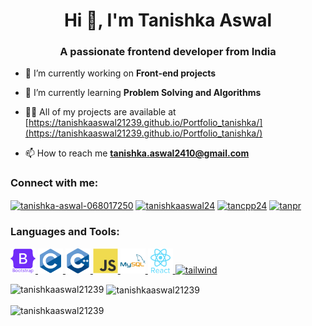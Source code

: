 <h1 align="center">Hi 👋, I'm Tanishka Aswal</h1>
<h3 align="center">A passionate frontend developer from India</h3>

- 🔭 I’m currently working on **Front-end projects**

- 🌱 I’m currently learning **Problem Solving and Algorithms**

- 👨‍💻 All of my projects are available at [https://tanishkaaswal21239.github.io/Portfolio_tanishka/](https://tanishkaaswal21239.github.io/Portfolio_tanishka/)

- 📫 How to reach me **tanishka.aswal2410@gmail.com**

<h3 align="left">Connect with me:</h3>
<p align="left">
<a href="https://linkedin.com/in/tanishka-aswal-068017250" target="blank"><img align="center" src="https://raw.githubusercontent.com/rahuldkjain/github-profile-readme-generator/master/src/images/icons/Social/linked-in-alt.svg" alt="tanishka-aswal-068017250" height="30" width="40" /></a>
<a href="https://instagram.com/tanishkaaswal24" target="blank"><img align="center" src="https://raw.githubusercontent.com/rahuldkjain/github-profile-readme-generator/master/src/images/icons/Social/instagram.svg" alt="tanishkaaswal24" height="30" width="40" /></a>
<a href="https://www.hackerrank.com/tancpp24" target="blank"><img align="center" src="https://raw.githubusercontent.com/rahuldkjain/github-profile-readme-generator/master/src/images/icons/Social/hackerrank.svg" alt="tancpp24" height="30" width="40" /></a>
<a href="https://www.leetcode.com/tanpr" target="blank"><img align="center" src="https://raw.githubusercontent.com/rahuldkjain/github-profile-readme-generator/master/src/images/icons/Social/leet-code.svg" alt="tanpr" height="30" width="40" /></a>
</p>

<h3 align="left">Languages and Tools:</h3>
<p align="left"> <a href="https://getbootstrap.com" target="_blank" rel="noreferrer"> <img src="https://raw.githubusercontent.com/devicons/devicon/master/icons/bootstrap/bootstrap-plain-wordmark.svg" alt="bootstrap" width="40" height="40"/> </a> <a href="https://www.cprogramming.com/" target="_blank" rel="noreferrer"> <img src="https://raw.githubusercontent.com/devicons/devicon/master/icons/c/c-original.svg" alt="c" width="40" height="40"/> </a> <a href="https://www.w3schools.com/cpp/" target="_blank" rel="noreferrer"> <img src="https://raw.githubusercontent.com/devicons/devicon/master/icons/cplusplus/cplusplus-original.svg" alt="cplusplus" width="40" height="40"/> </a> <a href="https://developer.mozilla.org/en-US/docs/Web/JavaScript" target="_blank" rel="noreferrer"> <img src="https://raw.githubusercontent.com/devicons/devicon/master/icons/javascript/javascript-original.svg" alt="javascript" width="40" height="40"/> </a> <a href="https://www.mysql.com/" target="_blank" rel="noreferrer"> <img src="https://raw.githubusercontent.com/devicons/devicon/master/icons/mysql/mysql-original-wordmark.svg" alt="mysql" width="40" height="40"/> </a> <a href="https://reactjs.org/" target="_blank" rel="noreferrer"> <img src="https://raw.githubusercontent.com/devicons/devicon/master/icons/react/react-original-wordmark.svg" alt="react" width="40" height="40"/> </a> <a href="https://tailwindcss.com/" target="_blank" rel="noreferrer"> <img src="https://www.vectorlogo.zone/logos/tailwindcss/tailwindcss-icon.svg" alt="tailwind" width="40" height="40"/> </a> </p>

<p><img align="left" src="https://github-readme-stats.vercel.app/api/top-langs?username=tanishkaaswal21239&show_icons=true&locale=en&layout=compact" alt="tanishkaaswal21239" /></p>

<p>&nbsp;<img align="center" src="https://github-readme-stats.vercel.app/api?username=tanishkaaswal21239&show_icons=true&locale=en" alt="tanishkaaswal21239" /></p>

<p><img align="center" src="https://github-readme-streak-stats.herokuapp.com/?user=tanishkaaswal21239&" alt="tanishkaaswal21239" /></p>
